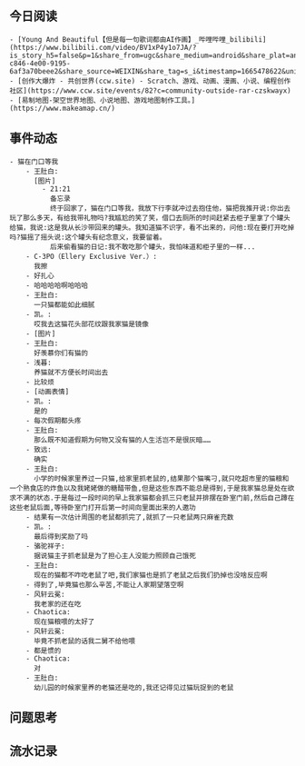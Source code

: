 ## 今日阅读
	- [Young And Beautiful【但是每一句歌词都由AI作画】_哔哩哔哩_bilibili](https://www.bilibili.com/video/BV1xP4y1o7JA/?is_story_h5=false&p=1&share_from=ugc&share_medium=android&share_plat=android&share_session_id=88d22b77-c846-4e00-9195-6af3a70beee2&share_source=WEIXIN&share_tag=s_i&timestamp=1665478622&unique_k=vmcK7ZC)
	- [创作大爆炸 - 共创世界(ccw.site) - Scratch、游戏、动画、漫画、小说、编程创作社区](https://www.ccw.site/events/82?c=community-outside-rar-czskwayx)
	- [易制地图-架空世界地图、小说地图、游戏地图制作工具。](https://www.makeamap.cn/)
## 事件动态
	- 猫在门口等我
		- 王肚白:
		  [图片]
			- 21:21
			  备忘录
			  终于回家了，猫在门口等我，我放下行李就冲过去抱住他，猫把我推开说:你出去玩了那么多天，有给我带礼物吗?我尴尬的笑了笑，借口去厕所的时间赶紧去柜子里拿了个罐头给猫，我说:这是我从长沙带回来的罐头。我知道猫不识字，看不出来的，问他:现在要打开吃掉吗?猫摇了摇头说:这个罐头有纪念意义，我要留着。
			  后来偷看猫的日记:我不敢吃那个罐头，我怕味道和柜子里的一样...
		- C-3PO（Ellery Exclusive Ver.）:
		  我擦
		- 好扎心
		- 哈哈哈哈啊哈哈哈
		- 王肚白:
		  一只猫都能如此细腻
		- 凯。:
		  哎我去这猫花头部花纹跟我家猫是镜像
		- [图片]
		- 王肚白:
		  好羡慕你们有猫的
		- 浅暮:
		  养猫就不方便长时间出去
		- 比较烦
		- [动画表情]
		- 凯。:
		  是的
		- 每次假期都头疼
		- 王肚白:
		  那么既不知道假期为何物又没有猫的人生活岂不是很灰暗……
		- 致远:
		  确实
		- 王肚白:
		  小学的时候家里养过一只猫,给家里抓老鼠的,结果那个猫嘴刁,就只吃超市里的猫粮和一个熟食店的炸鱼以及我姥姥做的糖醋带鱼,但是这些东西不能总是得到,于是我家猫总是处在欲求不满的状态.于是每过一段时间的早上我家猫都会抓三只老鼠并排摆在卧室门前,然后自己蹲在这些老鼠后面,等待卧室门打开后第一时间向里面出来的人邀功
		- 结果有一次估计周围的老鼠都抓完了,就抓了一只老鼠两只麻雀充数
		- 凯。:
		  最后得到奖励了吗
		- 骆驼祥子:
		  据说猫主子抓老鼠是为了担心主人没能力照顾自己饿死
		- 王肚白:
		  现在的猫都不咋吃老鼠了吧,我们家猫也是抓了老鼠之后我们扔掉也没啥反应啊
		- 得到了,毕竟猫也那么辛苦,不能让人家期望落空啊
		- 风轩云冕:
		  我老家的还在吃
		- Chaotica:
		  现在猫粮喂的太好了
		- 风轩云冕:
		  毕竟不抓老鼠的话我二舅不给他喂
		- 都是惯的
		- Chaotica:
		  对
		- 王肚白:
		  幼儿园的时候家里养的老猫还是吃的,我还记得见过猫玩捉到的老鼠
## 问题思考
## 流水记录